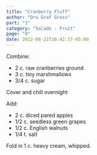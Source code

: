 ```yaml
---
title: "Cranberry Fluff"
author: "Dru Graf Gross"
part: "1"
category: "Salads - Fruit"
page: "9"
date: 2022-06-21T16:42:17-05:00 
---
```


Combine:
- 2 c. raw cranberries ground
- 3 c. tiny marshmallows
- 3/4 c. sugar

Cover and chill overnight

Add:
- 2 c. diced pared apples
- 1/2 c. seedless green grapes
- 1/2 c. English walnuts
- 1/4 t. salt

Fold in 1 c. heavy cream, whipped.